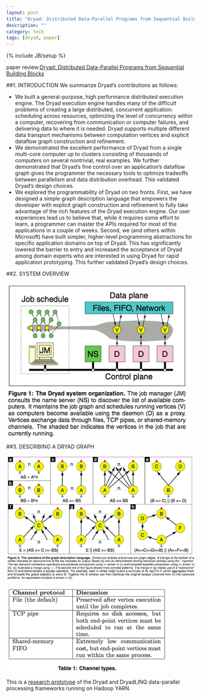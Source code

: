 ```yaml
---
layout: post
title: "Dryad: Distributed Data-Parallel Programs from Sequential Building Blocks"
description: ""
category: tech
tags: [dryad, paper]
---
```

{% include JB/setup %}

paper review:[Dryad: Distributed Data-Parallel Programs from Sequential Building Blocks](https://www.cs.cmu.edu/afs/cs.cmu.edu/Web/People/15712/papers/isard07.pdf)

<!--break-->

##1. INTRODUCTION
We summarize Dryad’s contributions as follows:

* We built a general-purpose, high performance distributed execution engine. The Dryad execution engine handles many of the difficult problems of creating a large distributed, concurrent application: scheduling across resources, optimizing the level of concurrency within a computer, recovering from communication or computer failures, and delivering data to where it is needed. Dryad supports multiple different data transport mechanisms between computation vertices and explicit dataflow graph construction and refinement.
* We demonstrated the excellent performance of Dryad from a single multi-core computer up to clusters consisting of thousands of computers on several nontrivial, real examples. We further demonstrated that Dryad’s fine control over an application’s dataflow graph gives the programmer the necessary tools to optimize tradeoffs between parallelism and data distribution overhead. This validated Dryad’s design choices.
* We explored the programmability of Dryad on two fronts. First, we have designed a simple graph description language that empowers the developer with explicit graph construction and refinement to fully take advantage of the rich features of the Dryad execution engine. Our user experiences lead us to believe that, while it requires some effort to learn, a programmer can master the APIs required for most of the applications in a couple of weeks. Second, we (and others within Microsoft) have built simpler, higher-level programming abstractions for specific application domains on top of Dryad. This has significantly lowered the barrier to entry and increased the acceptance of Dryad among domain experts who are interested in using Dryad for rapid application prototyping. This further validated Dryad’s design choices.

##2. SYSTEM OVERVIEW

![dryad1](/assets/2013-08-14-dryad/dryad1.png)

##3. DESCRIBING A DRYAD GRAPH

![dryad2](/assets/2013-08-14-dryad/dryad2.png)

![dryad3](/assets/2013-08-14-dryad/dryad3.png)


This is a [research prototype][1] of the Dryad and DryadLINQ data-parallel processing frameworks running on Hadoop YARN.

[1]: https://github.com/MicrosoftResearchSVC/Dryad "Dryad github"
